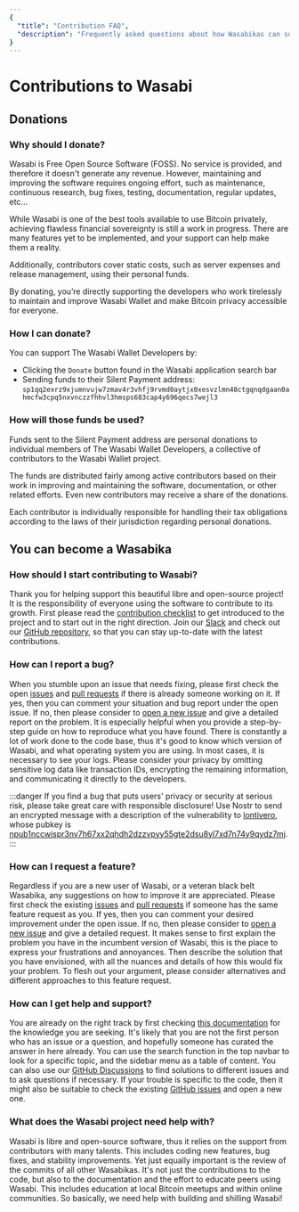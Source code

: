 ```yaml
---
{
  "title": "Contribution FAQ",
  "description": "Frequently asked questions about how Wasabikas can support the project. This is the Wasabi documentation, an archive of knowledge about the open-source, non-custodial and privacy-focused Bitcoin wallet for desktop."
}
---
```


# Contributions to Wasabi

## Donations

### Why should I donate?

Wasabi is Free Open Source Software (FOSS).
No service is provided, and therefore it doesn't generate any revenue.
However, maintaining and improving the software requires ongoing effort, such as maintenance, continuous research, bug fixes, testing, documentation, regular updates, etc...

While Wasabi is one of the best tools available to use Bitcoin privately, achieving flawless financial sovereignty is still a work in progress.
There are many features yet to be implemented, and your support can help make them a reality.

Additionally, contributors cover static costs, such as server expenses and release management, using their personal funds.

By donating, you’re directly supporting the developers who work tirelessly to maintain and improve Wasabi Wallet and make Bitcoin privacy accessible for everyone.

### How I can donate?

You can support The Wasabi Wallet Developers by:

- Clicking the `Donate` button found in the Wasabi application search bar
- Sending funds to their Silent Payment address: `sp1qq2exrz9xjumnvujw7zmav4r3vhfj9rvmd0aytjx0xesvzlmn48ctgqnqdgaan0ahmcfw3cpq5nxvnczzfhhvl3hmsps683cap4y696qecs7wejl3`

### How will those funds be used?

Funds sent to the Silent Payment address are personal donations to individual members of The Wasabi Wallet Developers, a collective of contributors to the Wasabi Wallet project.

The funds are distributed fairly among active contributors based on their work in improving and maintaining the software, documentation, or other related efforts.
Even new contributors may receive a share of the donations.

Each contributor is individually responsible for handling their tax obligations according to the laws of their jurisdiction regarding personal donations.

## You can become a Wasabika

### How should I start contributing to Wasabi?

Thank you for helping support this beautiful libre and open-source project!
It is the responsibility of everyone using the software to contribute to its growth.
First please read the [contribution checklist](/building-wasabi/ContributionChecklist.md) to get introduced to the project and to start out in the right direction.
Join our [Slack](https://join.slack.com/t/tumblebit/shared_invite/enQtNjQ1MTQ2NzQ1ODI0LWIzOTg5YTM3YmNkOTg1NjZmZTQ3NmM1OTAzYmQyYzk1M2M0MTdlZDk2OTQwNzFiNTg1ZmExNzM0NjgzY2M0Yzg) and check out our [GitHub repository](https://github.com/WalletWasabi/WalletWasabi), so that you can stay up-to-date with the latest contributions.

### How can I report a bug?

When you stumble upon an issue that needs fixing, please first check the open [issues](https://github.com/WalletWasabi/WalletWasabi/issues/) and [pull requests](https://github.com/WalletWasabi/WalletWasabi/pulls) if there is already someone working on it.
If yes, then you can comment your situation and bug report under the open issue.
If no, then please consider to [open a new issue](https://github.com/WalletWasabi/WalletWasabi/issues/new?template=bug-report.md) and give a detailed report on the problem.
It is especially helpful when you provide a step-by-step guide on how to reproduce what you have found.
There is constantly a lot of work done to the code base, thus it's good to know which version of Wasabi, and what operating system you are using.
In most cases, it is necessary to see your logs.
Please consider your privacy by omitting sensitive log data like transaction IDs, encrypting the remaining information, and communicating it directly to the developers.

:::danger
If you find a bug that puts users' privacy or security at serious risk, please take great care with responsible disclosure!
Use Nostr to send an encrypted message with a description of the vulnerability to [lontivero](https://github.com/lontivero), whose pubkey is [npub1nccwjspr3nv7h67xx2qhdh2dzzvpyy55gte2dsu8yl7xd7n74y9qydz7mj](https://github.com/WalletWasabi/WalletWasabi/blob/master/SECURITY.md).
:::

### How can I request a feature?

Regardless if you are a new user of Wasabi, or a veteran black belt Wasabika, any suggestions on how to improve it are appreciated.
Please first check the existing [issues](https://github.com/WalletWasabi/WalletWasabi/issues/) and [pull requests](https://github.com/WalletWasabi/WalletWasabi/pulls) if someone has the same feature request as you.
If yes, then you can comment your desired improvement under the open issue.
If no, then please consider to [open a new issue](https://github.com/WalletWasabi/WalletWasabi/issues/new?template=feature-request.md) and give a detailed request.
It makes sense to first explain the problem you have in the incumbent version of Wasabi, this is the place to express your frustrations and annoyances.
Then describe the solution that you have envisioned, with all the nuances and details of how this would fix your problem.
To flesh out your argument, please consider alternatives and different approaches to this feature request.

### How can I get help and support?

You are already on the right track by first checking [this documentation](https://docs.wasabiwallet.io) for the knowledge you are seeking.
It's likely that you are not the first person who has an issue or a question, and hopefully someone has curated the answer in here already.
You can use the search function in the top navbar to look for a specific topic, and the sidebar menu as a table of content.
You can also use our [GitHub Discussions](https://github.com/WalletWasabi/WalletWasabi/discussions/5185) to find solutions to different issues and to ask questions if necessary.
If your trouble is specific to the code, then it might also be suitable to check the existing [GitHub issues](https://github.com/WalletWasabi/WalletWasabi/issues/) and open a new one.

### What does the Wasabi project need help with?

Wasabi is libre and open-source software, thus it relies on the support from contributors with many talents.
This includes coding new features, bug fixes, and stability improvements.
Yet just equally important is the review of the commits of all other Wasabikas.
It's not just the contributions to the code, but also to the documentation and the effort to educate peers using Wasabi.
This includes education at local Bitcoin meetups and within online communities.
So basically, we need help with building and shilling Wasabi!
